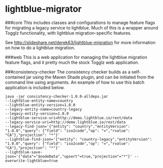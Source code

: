 lightblue-migrator
==================

###core
This includes classes and configurations to manage feature flags for migrating a legacy service to lightblue.  Much of this is a wrapper around Togglz functionality, with lightblue migration-specific features. 

See http://slideshare.net/derek63/lightblue-migration for more information on how to do a lightblue migration.

###web
This is a web application for managing the lightblue migration feature flags, and it pretty much the stock Togglz web application.

###consistency-checker
The consistency checker builds as a self-contained jar using the Maven Shade plugin, and can be initiated from the command line using arguments.  An example of how to use this batch application is included below. 

```shell
java -jar consistency-checker-1.0.0-alldeps.jar 
--lightblue-entity-name=country 
--lightblue-entity-version=1.0.0 
--legacy-entity-name=country-legacy 
--legacy-entity-version=1.0.0 
--lightblue-service-uri=http://demo.lightblue.io/rest/data 
--legacy-service-uri=http://demo.lightblue.io/rest/data 
--legacy-find-json='{"entity": "country","entityVersion": "1.0.0","query": {"field": "iso2code","op": "=","rvalue": "CA"},"projection": "*"}' 
--lightblue-find-json='{"entity": "country-legacy","entityVersion": "1.0.0","query": {"field": "iso2code","op": "=","rvalue": "CA"},"projection": "*"}' 
--lightblue-save-json='{"data"="$nodeData","upsert"=true,"projection"="*"}' --overwrite-lightblue=true
```